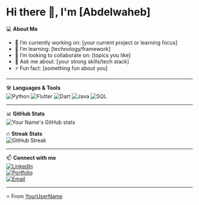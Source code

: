 # Hi there 👋, I'm [Abdelwaheb]

💻 **About Me**
- 🔭 I’m currently working on: [your current project or learning focus]  
- 🌱 I’m learning: [technology/framework]  
- 👯 I’m looking to collaborate on: [topics you like]  
- 💬 Ask me about: [your strong skills/tech stack]  
- ⚡ Fun fact: [something fun about you]  

---

🛠 **Languages & Tools**  
![Python](https://img.shields.io/badge/-Python-333?style=for-the-badge&logo=python) 
![Flutter](https://img.shields.io/badge/-Flutter-333?style=for-the-badge&logo=flutter) 
![Dart](https://img.shields.io/badge/-Dart-333?style=for-the-badge&logo=dart) 
![Java](https://img.shields.io/badge/-Java-333?style=for-the-badge&logo=java) 
![SQL](https://img.shields.io/badge/-SQL-333?style=for-the-badge&logo=postgresql)  

---

📊 **GitHub Stats**  
![Your Name's GitHub stats](https://github-readme-stats.vercel.app/api?username=YourUserName&show_icons=true&theme=radical)  

🔥 **Streak Stats**  
![GitHub Streak](https://streak-stats.demolab.com?user=YourUserName&theme=radical)  

---

📫 **Connect with me**  
[![LinkedIn](https://img.shields.io/badge/LinkedIn-0A66C2?style=for-the-badge&logo=linkedin&logoColor=white)](https://linkedin.com/in/yourprofile)  
[![Portfolio](https://img.shields.io/badge/Portfolio-000?style=for-the-badge&logo=vercel&logoColor=white)](https://yourportfolio.com)  
[![Email](https://img.shields.io/badge/Email-D14836?style=for-the-badge&logo=gmail&logoColor=white)](mailto:youremail@gmail.com)  

---
⭐️ From [YourUserName](https://github.com/YourUserName)
